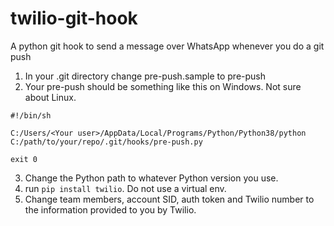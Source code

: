 # twilio-git-hook
A python git hook to send a message over WhatsApp whenever you do a git push

1. In your .git directory change pre-push.sample to pre-push
2. Your pre-push should be something like this on Windows. Not sure about Linux.

`#!/bin/sh`

`C:/Users/<Your user>/AppData/Local/Programs/Python/Python38/python C:/path/to/your/repo/.git/hooks/pre-push.py`

`exit 0`

3. Change the Python path to whatever Python version you use.
4. run `pip install twilio`. Do not use a virtual env.
5. Change team members, account SID, auth token and Twilio number to the information provided to you by Twilio.
